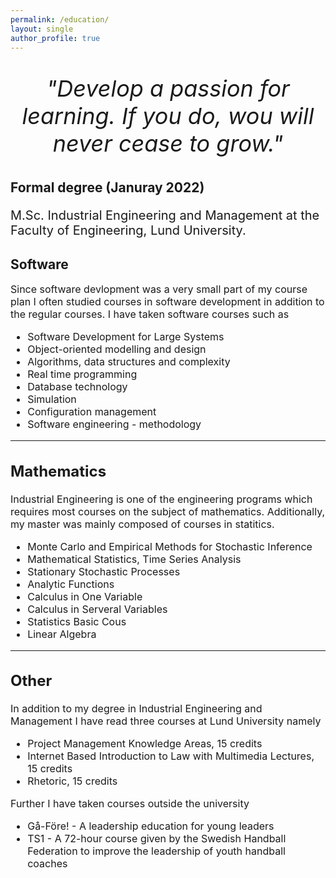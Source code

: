 ```yaml
---
permalink: /education/
layout: single
author_profile: true
--- 
```

<div style="text-align:center;">
  <p style="font-size:36px; font-style:italic;">"Develop a passion for learning. If you do, wou will never cease to grow."</p>
</div>
<h2>Formal degree (Januray 2022)</h2>
<p style="font-size:20px;">M.Sc. Industrial Engineering and Management at the Faculty of Engineering, Lund University. </p> 
 
<h2>Software</h2>
<span style="font-size: 16px; line-height: normal;">
Since software devlopment was a very small part of my course plan I often studied courses in software development in addition to the regular courses. I have taken software courses such as
<ul style="font-size: 16px;">
 <li>Software Development for Large Systems</li>
 <li>Object-oriented modelling and design  </li>
 <li>Algorithms, data structures and complexity  </li>
 <li>Real time programming </li>
 <li>Database technology   </li>
 <li>Simulation  </li>
 <li>Configuration management  </li>
 <li>Software engineering - methodology </li>
</ul>  

---

## Mathematics
<span style="font-size: 16px; line-height: normal;">
Industrial Engineering is one of the engineering programs which requires most courses on the subject of mathematics. Additionally, my master was mainly composed of courses in statitics.
<ul style="font-size: 16px;">
 <li>Monte Carlo and Empirical Methods for Stochastic Inference </li>
 <li>Mathematical Statistics, Time Series Analysis  </li>
 <li>Stationary Stochastic Processes </li>
 <li>Analytic Functions  </li>
 <li>Calculus in One Variable </li>
 <li>Calculus in Serveral Variables </li>

 <li>Statistics Basic Cous  </li>
 <li>Linear Algebra</li>
</ul>  

---

## Other 
<span style="font-size: 16px; line-height: normal;">
In addition to my degree in Industrial Engineering and Management I have read three courses at Lund University namely </span>
<ul style="font-size: 16px;">
 <li>Project Management Knowledge Areas, 15 credits</li>
 <li>Internet Based Introduction to Law with Multimedia Lectures, 15 credits</li>
 <li>Rhetoric, 15 credits  </li>
</ul>  

<span style="font-size: 16px; line-height: normal;">
Further I have taken courses outside the university </span>
<ul style="font-size: 16px;">
 <li>Gå-Före! - A leadership education for young leaders</li>
 <li>TS1 - A 72-hour course given by the Swedish Handball Federation to improve the leadership of youth handball coaches</li>
</ul>  
